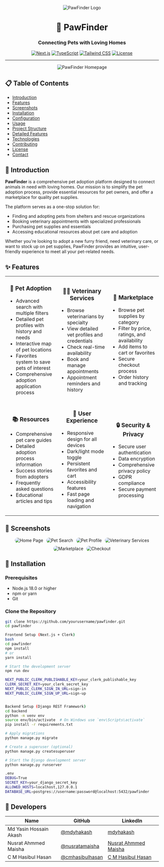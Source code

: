 <div align="center">
  <img src="/placeholder.svg?height=150&width=150" alt="PawFinder Logo" />
  
  # 🐾 PawFinder
  
  ### Connecting Pets with Loving Homes
  
  [![Next.js](https://img.shields.io/badge/Next.js-13.4+-000000?style=for-the-badge&logo=next.js&logoColor=white)](https://nextjs.org/)
  [![TypeScript](https://img.shields.io/badge/TypeScript-5.0+-3178C6?style=for-the-badge&logo=typescript&logoColor=white)](https://www.typescriptlang.org/)
  [![Tailwind CSS](https://img.shields.io/badge/Tailwind_CSS-3.3+-38B2AC?style=for-the-badge&logo=tailwind-css&logoColor=white)](https://tailwindcss.com/)
  [![License](https://img.shields.io/badge/License-MIT-green.svg?style=for-the-badge)](LICENSE)
</div>

---

<p align="center">
  <img src="/placeholder.svg?height=400&width=800" alt="PawFinder Homepage" />
</p>

## 📋 Table of Contents

- [Introduction](#-introduction)
- [Features](#-features)
- [Screenshots](#-screenshots)
- [Installation](#-installation)
- [Configuration](#-configuration)
- [Usage](#-usage)
- [Project Structure](#-project-structure)
- [Detailed Features](#-detailed-features)
- [Technologies](#-technologies)
- [Contributing](#-contributing)
- [License](#-license)
- [Contact](#-contact)

## 🌟 Introduction

**PawFinder** is a comprehensive pet adoption platform designed to connect animals in need with loving homes. Our mission is to simplify the pet adoption process, provide essential resources for pet owners, and offer a marketplace for quality pet supplies.

The platform serves as a one-stop solution for:

- Finding and adopting pets from shelters and rescue organizations
- Booking veterinary appointments with specialized professionals
- Purchasing pet supplies and essentials
- Accessing educational resources about pet care and adoption

Whether you're looking to adopt a new furry friend, need veterinary care, or want to stock up on pet supplies, PawFinder provides an intuitive, user-friendly experience to meet all your pet-related needs.

## ✨ Features

<table>
  <tr>
    <td width="33%">
      <h3 align="center">🐶 Pet Adoption</h3>
      <ul>
        <li>Advanced search with multiple filters</li>
        <li>Detailed pet profiles with history and needs</li>
        <li>Interactive map of pet locations</li>
        <li>Favorites system to save pets of interest</li>
        <li>Comprehensive adoption application process</li>
      </ul>
    </td>
    <td width="33%">
      <h3 align="center">👨‍⚕️ Veterinary Services</h3>
      <ul>
        <li>Browse veterinarians by specialty</li>
        <li>View detailed vet profiles and credentials</li>
        <li>Check real-time availability</li>
        <li>Book and manage appointments</li>
        <li>Appointment reminders and history</li>
      </ul>
    </td>
    <td width="33%">
      <h3 align="center">🛒 Marketplace</h3>
      <ul>
        <li>Browse pet supplies by category</li>
        <li>Filter by price, ratings, and availability</li>
        <li>Add items to cart or favorites</li>
        <li>Secure checkout process</li>
        <li>Order history and tracking</li>
      </ul>
    </td>
  </tr>
  <tr>
    <td width="33%">
      <h3 align="center">📚 Resources</h3>
      <ul>
        <li>Comprehensive pet care guides</li>
        <li>Detailed adoption process information</li>
        <li>Success stories from adopters</li>
        <li>Frequently asked questions</li>
        <li>Educational articles and tips</li>
      </ul>
    </td>
    <td width="33%">
      <h3 align="center">👤 User Experience</h3>
      <ul>
        <li>Responsive design for all devices</li>
        <li>Dark/light mode toggle</li>
        <li>Persistent favorites and cart</li>
        <li>Accessibility features</li>
        <li>Fast page loading and navigation</li>
      </ul>
    </td>
    <td width="33%">
      <h3 align="center">🔒 Security & Privacy</h3>
      <ul>
        <li>Secure user authentication</li>
        <li>Data encryption</li>
        <li>Comprehensive privacy policy</li>
        <li>GDPR compliance</li>
        <li>Secure payment processing</li>
      </ul>
    </td>
  </tr>
</table>

## 📸 Screenshots

<div align="center">
  <div style="display: flex; flex-wrap: wrap; justify-content: center; gap: 10px;">
    <img src="/placeholder.svg?height=200&width=350" alt="Home Page" style="border-radius: 10px;" />
    <img src="/placeholder.svg?height=200&width=350" alt="Pet Search" style="border-radius: 10px;" />
    <img src="/placeholder.svg?height=200&width=350" alt="Pet Profile" style="border-radius: 10px;" />
    <img src="/placeholder.svg?height=200&width=350" alt="Veterinary Services" style="border-radius: 10px;" />
    <img src="/placeholder.svg?height=200&width=350" alt="Marketplace" style="border-radius: 10px;" />
    <img src="/placeholder.svg?height=200&width=350" alt="Checkout" style="border-radius: 10px;" />
  </div>
</div>

## 🚀 Installation

### Prerequisites

- Node.js 18.0 or higher
- npm or yarn
- Git

### Clone the Repository

```bash
git clone https://github.com/yourusername/pawfinder.git
cd pawfinder

Frontend Setup (Next.js + Clerk)
bash
cd pawfinder
npm install 
# or
yarn install

# Start the development server
npm run dev

NEXT_PUBLIC_CLERK_PUBLISHABLE_KEY=your_clerk_publishable_key
CLERK_SECRET_KEY=your_clerk_secret_key
NEXT_PUBLIC_CLERK_SIGN_IN_URL=sign-in
NEXT_PUBLIC_CLERK_SIGN_UP_URL=sign-up


Backend Setup (Django REST Framework)
cd backend
python -m venv env
source env/bin/activate  # On Windows use `env\Scripts\activate`
pip install -r requirements.txt

# Apply migrations
python manage.py migrate

# Create a superuser (optional)
python manage.py createsuperuser

# Start the Django development server
python manage.py runserver

.env
DEBUG=True
SECRET_KEY=your_django_secret_key
ALLOWED_HOSTS=localhost,127.0.0.1
DATABASE_URL=postgres://username:password@localhost:5432/pawfinder

```

## 👥 Developers

| Name                   | GitHub                                               | LinkedIn                                                               |
| ---------------------- | ---------------------------------------------------- | ---------------------------------------------------------------------- |
| Md Yasin Hossain Akash | [@mdyhakash](https://github.com/mdyhakash)           | [mdyhakash](https://www.linkedin.com/in/mdyhakash/)                    |
| Nusrat Ahmmed Maisha   | [@nusratamaisha](https://github.com/nusratamaisha)   | [Nusrat Ahmmed Maisha](https://www.linkedin.com/in/nusratamaisha/)     |
| C M Hasibul Hasan      | [@cmhasibulhasan](https://github.com/cmhasibulhasan) | [C M Hasibul Hasan](https://www.linkedin.com/in/hasibul-hasan-82b152284/) |
